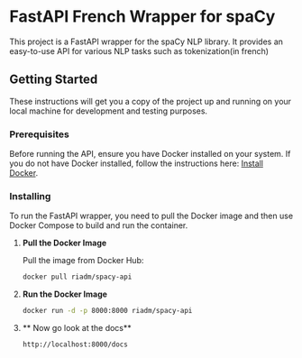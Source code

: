 # FastAPI French Wrapper for spaCy

This project is a FastAPI wrapper for the spaCy NLP library. It provides an easy-to-use API for various NLP tasks such as tokenization(in french)
## Getting Started

These instructions will get you a copy of the project up and running on your local machine for development and testing purposes.

### Prerequisites

Before running the API, ensure you have Docker installed on your system. If you do not have Docker installed, follow the instructions here: [Install Docker](https://docs.docker.com/get-docker/).

### Installing

To run the FastAPI wrapper, you need to pull the Docker image and then use Docker Compose to build and run the container.

1. **Pull the Docker Image**
   
   Pull the image from Docker Hub:

   ```bash
   docker pull riadm/spacy-api 

2. **Run the Docker Image**


    ```bash
   docker run -d -p 8000:8000 riadm/spacy-api


3. ** Now go look at the docs**
    ```bash
    http://localhost:8000/docs
